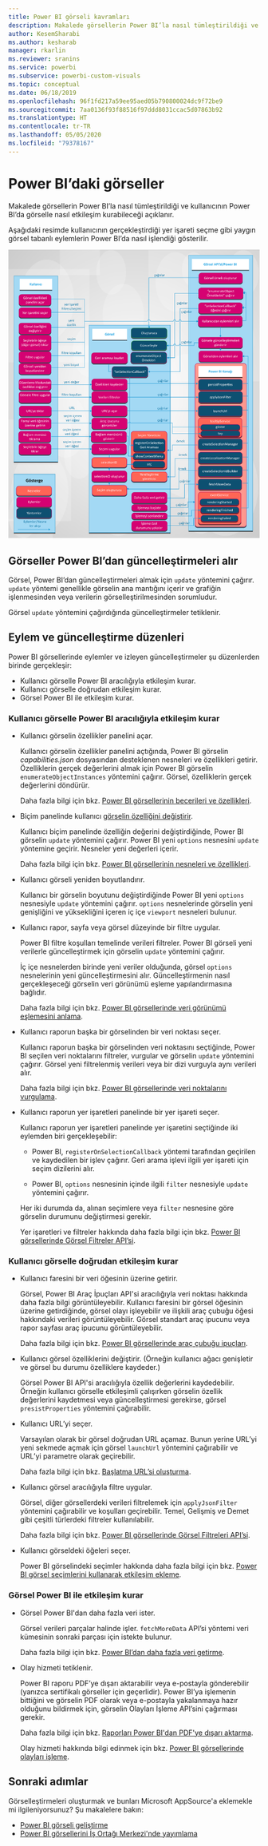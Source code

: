 ```yaml
---
title: Power BI görseli kavramları
description: Makalede görsellerin Power BI’la nasıl tümleştirildiği ve kullanıcının Power BI’da görselle nasıl etkileşim kurabileceği açıklanır.
author: KesemSharabi
ms.author: kesharab
manager: rkarlin
ms.reviewer: sranins
ms.service: powerbi
ms.subservice: powerbi-custom-visuals
ms.topic: conceptual
ms.date: 06/18/2019
ms.openlocfilehash: 96f1fd217a59ee95aed05b790800024dc9f72be9
ms.sourcegitcommit: 7aa0136f93f88516f97ddd8031ccac5d07863b92
ms.translationtype: HT
ms.contentlocale: tr-TR
ms.lasthandoff: 05/05/2020
ms.locfileid: "79378167"
---
```

# <a name="visuals-in-power-bi"></a>Power BI’daki görseller

Makalede görsellerin Power BI’la nasıl tümleştirildiği ve kullanıcının Power BI’da görselle nasıl etkileşim kurabileceği açıklanır. 

Aşağıdaki resimde kullanıcının gerçekleştirdiği yer işareti seçme gibi yaygın görsel tabanlı eylemlerin Power BI’da nasıl işlendiği gösterilir.

![Power BI görsel eylemi diyagramı](media/power-bi-visuals-concept/visual-concept.svg)

## <a name="visuals-get-updates-from-power-bi"></a>Görseller Power BI’dan güncelleştirmeleri alır

Görsel, Power BI’dan güncelleştirmeleri almak için `update` yöntemini çağırır. `update` yöntemi genellikle görselin ana mantığını içerir ve grafiğin işlenmesinden veya verilerin görselleştirilmesinden sorumludur.

Görsel `update` yöntemini çağırdığında güncelleştirmeler tetiklenir.

## <a name="action-and-update-patterns"></a>Eylem ve güncelleştirme düzenleri

Power BI görsellerinde eylemler ve izleyen güncelleştirmeler şu düzenlerden birinde gerçekleşir:

* Kullanıcı görselle Power BI aracılığıyla etkileşim kurar.
* Kullanıcı görselle doğrudan etkileşim kurar.
* Görsel Power BI ile etkileşim kurar.

### <a name="user-interacts-with-a-visual-through-power-bi"></a>Kullanıcı görselle Power BI aracılığıyla etkileşim kurar

* Kullanıcı görselin özellikler panelini açar.

    Kullanıcı görselin özellikler panelini açtığında, Power BI görselin *capabilities.json* dosyasından desteklenen nesneleri ve özellikleri getirir. Özelliklerin gerçek değerlerini almak için Power BI görselin `enumerateObjectInstances` yöntemini çağırır. Görsel, özelliklerin gerçek değerlerini döndürür.

    Daha fazla bilgi için bkz. [Power BI görsellerinin becerileri ve özellikleri](capabilities.md).

* Biçim panelinde kullanıcı [görselin özelliğini değiştirir](../../visuals/power-bi-visualization-customize-title-background-and-legend.md).

    Kullanıcı biçim panelinde özelliğin değerini değiştirdiğinde, Power BI görselin `update` yöntemini çağırır. Power BI yeni `options` nesnesini `update` yöntemine geçirir. Nesneler yeni değerleri içerir.

    Daha fazla bilgi için bkz. [Power BI görsellerinin nesneleri ve özellikleri](objects-properties.md).

* Kullanıcı görseli yeniden boyutlandırır.

    Kullanıcı bir görselin boyutunu değiştirdiğinde Power BI yeni `options` nesnesiyle `update` yöntemini çağırır. `options` nesnelerinde görselin yeni genişliğini ve yüksekliğini içeren iç içe `viewport` nesneleri bulunur.

* Kullanıcı rapor, sayfa veya görsel düzeyinde bir filtre uygular.

    Power BI filtre koşulları temelinde verileri filtreler. Power BI görseli yeni verilerle güncelleştirmek için görselin `update` yöntemini çağırır.

    İç içe nesnelerden birinde yeni veriler olduğunda, görsel `options` nesnelerinin yeni güncelleştirmesini alır. Güncelleştirmenin nasıl gerçekleşeceği görselin veri görünümü eşleme yapılandırmasına bağlıdır.

    Daha fazla bilgi için bkz. [Power BI görsellerinde veri görünümü eşlemesini anlama](dataview-mappings.md).

* Kullanıcı raporun başka bir görselinden bir veri noktası seçer.

    Kullanıcı raporun başka bir görselinden veri noktasını seçtiğinde, Power BI seçilen veri noktalarını filtreler, vurgular ve görselin `update` yöntemini çağırır. Görsel yeni filtrelenmiş verileri veya bir dizi vurguyla aynı verileri alır.

    Daha fazla bilgi için bkz. [Power BI görsellerinde veri noktalarını vurgulama](highlight.md).

* Kullanıcı raporun yer işaretleri panelinde bir yer işareti seçer.

    Kullanıcı raporun yer işaretleri panelinde yer işaretini seçtiğinde iki eylemden biri gerçekleşebilir:

    * Power BI, `registerOnSelectionCallback` yöntemi tarafından geçirilen ve kaydedilen bir işlev çağırır. Geri arama işlevi ilgili yer işareti için seçim dizilerini alır.

    * Power BI, `options` nesnesinin içinde ilgili `filter` nesnesiyle `update` yöntemini çağırır.

    Her iki durumda da, alınan seçimlere veya `filter` nesnesine göre görselin durumunu değiştirmesi gerekir.

    Yer işaretleri ve filtreler hakkında daha fazla bilgi için bkz. [Power BI görsellerinde Görsel Filtreler API’si](filter-api.md).

### <a name="user-interacts-with-the-visual-directly"></a>Kullanıcı görselle doğrudan etkileşim kurar

* Kullanıcı faresini bir veri öğesinin üzerine getirir.

    Görsel, Power BI Araç İpuçları API'si aracılığıyla veri noktası hakkında daha fazla bilgi görüntüleyebilir. Kullanıcı faresini bir görsel öğesinin üzerine getirdiğinde, görsel olayı işleyebilir ve ilişkili araç çubuğu öğesi hakkındaki verileri görüntüleyebilir. Görsel standart araç ipucunu veya rapor sayfası araç ipucunu görüntüleyebilir.

    Daha fazla bilgi için bkz. [Power BI görsellerinde araç çubuğu ipuçları](add-tooltips.md).

* Kullanıcı görsel özelliklerini değiştirir. (Örneğin kullanıcı ağacı genişletir ve görsel bu durumu özelliklere kaydeder.)

    Görsel Power BI API'si aracılığıyla özellik değerlerini kaydedebilir. Örneğin kullanıcı görselle etkileşimli çalışırken görselin özellik değerlerini kaydetmesi veya güncelleştirmesi gerekirse, görsel `presistProperties` yöntemini çağırabilir.

* Kullanıcı URL’yi seçer.

    Varsayılan olarak bir görsel doğrudan URL açamaz. Bunun yerine URL’yi yeni sekmede açmak için görsel `launchUrl` yöntemini çağırabilir ve URL’yi parametre olarak geçirebilir.

    Daha fazla bilgi için bkz. [Başlatma URL’si oluşturma](launch-url.md).

* Kullanıcı görsel aracılığıyla filtre uygular.

    Görsel, diğer görsellerdeki verileri filtrelemek için `applyJsonFilter` yöntemini çağırabilir ve koşulları geçirebilir. Temel, Gelişmiş ve Demet gibi çeşitli türlerdeki filtreler kullanılabilir.

    Daha fazla bilgi için bkz. [Power BI görsellerinde Görsel Filtreleri API’si](filter-api.md).

* Kullanıcı görseldeki öğeleri seçer.

    Power BI görselindeki seçimler hakkında daha fazla bilgi için bkz. [Power BI görsel seçimlerini kullanarak etkileşim ekleme](selection-api.md).

### <a name="visual-interacts-with-power-bi"></a>Görsel Power BI ile etkileşim kurar

* Görsel Power BI'dan daha fazla veri ister.

    Görsel verileri parçalar halinde işler. `fetchMoreData` API’si yöntemi veri kümesinin sonraki parçası için istekte bulunur.

    Daha fazla bilgi için bkz. [Power BI’dan daha fazla veri getirme](fetch-more-data.md).

* Olay hizmeti tetiklenir.

    Power BI raporu PDF’ye dışarı aktarabilir veya e-postayla gönderebilir (yanızca sertifikalı görseller için geçerlidir). Power BI’ya işlemenin bittiğini ve görselin PDF olarak veya e-postayla yakalanmaya hazır olduğunu bildirmek için, görselin Olayları İşleme API’sini çağırması gerekir.

    Daha fazla bilgi için bkz. [Raporları Power BI'dan PDF'ye dışarı aktarma](../../consumer/end-user-pdf.md).

    Olay hizmeti hakkında bilgi edinmek için bkz. [Power BI görsellerinde olayları işleme](event-service.md).

## <a name="next-steps"></a>Sonraki adımlar

Görselleştirmeleri oluşturmak ve bunları Microsoft AppSource'a eklemekle mi ilgileniyorsunuz? Şu makalelere bakın:

* [Power BI görseli geliştirme](./custom-visual-develop-tutorial.md)
* [Power BI görsellerini İş Ortağı Merkezi'nde yayımlama](office-store.md)
